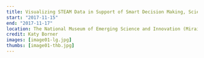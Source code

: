 ```yaml
---
title: Visualizing STEAM Data in Support of Smart Decision Making, Science Centre World Summit 2017
start: "2017-11-15"
end: "2017-11-17"
location: The National Museum of Emerging Science and Innovation (Miraikan), Tokyo, Japan 
credit: Katy Borner
images: [image01-lg.jpg]
thumbs: [image01-thb.jpg]
---
```

